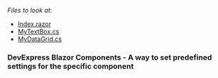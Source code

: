 <!-- default file list -->
*Files to look at*:

* [Index.razor](./CS/DxBlazorComponentsDefaultSettings/Pages/Index.razor)
* [MyTextBox.cs](./CS/DxBlazorComponentsDefaultSettings/Components/MyTextBox.cs)
* [MyDataGrid.cs](./CS/DxBlazorComponentsDefaultSettings/Components/MyDataGrid.cs)
<!-- default file list end -->

### DevExpress Blazor Components - A way to set predefined settings for the specific component
